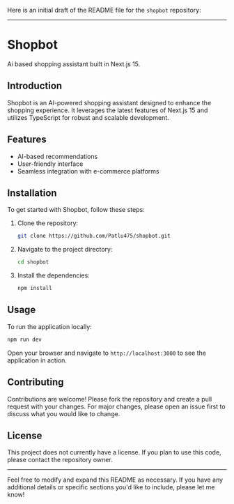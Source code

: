 Here is an initial draft of the README file for the `shopbot` repository:

---

# Shopbot

Ai based shopping assistant built in Next.js 15.

## Introduction

Shopbot is an AI-powered shopping assistant designed to enhance the shopping experience. It leverages the latest features of Next.js 15 and utilizes TypeScript for robust and scalable development.

## Features

- AI-based recommendations
- User-friendly interface
- Seamless integration with e-commerce platforms

## Installation

To get started with Shopbot, follow these steps:

1. Clone the repository:
   ```bash
   git clone https://github.com/Patlu475/shopbot.git
   ```
2. Navigate to the project directory:
   ```bash
   cd shopbot
   ```
3. Install the dependencies:
   ```bash
   npm install
   ```

## Usage

To run the application locally:

```bash
npm run dev
```

Open your browser and navigate to `http://localhost:3000` to see the application in action.

## Contributing

Contributions are welcome! Please fork the repository and create a pull request with your changes. For major changes, please open an issue first to discuss what you would like to change.

## License

This project does not currently have a license. If you plan to use this code, please contact the repository owner.

---

Feel free to modify and expand this README as necessary. If you have any additional details or specific sections you'd like to include, please let me know!
